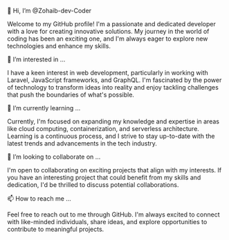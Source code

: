 👋 Hi, I’m @Zohaib-dev-Coder

Welcome to my GitHub profile! I'm a passionate and dedicated developer with a love for creating innovative solutions. My journey in the world of coding has been an exciting one, and I'm always eager to explore new technologies and enhance my skills.

👀 I’m interested in ...

I have a keen interest in web development, particularly in working with Laravel, JavaScript frameworks, and GraphQL. I'm fascinated by the power of technology to transform ideas into reality and enjoy tackling challenges that push the boundaries of what's possible.

🌱 I’m currently learning ...

Currently, I'm focused on expanding my knowledge and expertise in areas like cloud computing, containerization, and serverless architecture. Learning is a continuous process, and I strive to stay up-to-date with the latest trends and advancements in the tech industry.

💞️ I’m looking to collaborate on ...

I'm open to collaborating on exciting projects that align with my interests. If you have an interesting project that could benefit from my skills and dedication, I'd be thrilled to discuss potential collaborations.

📫 How to reach me ...

Feel free to reach out to me through GitHub. I'm always excited to connect with like-minded individuals, share ideas, and explore opportunities to contribute to meaningful projects.

<!---
Zohaib-dev-Coder/Zohaib-dev-Coder is a ✨ special ✨ repository because its `README.md` (this file) appears on your GitHub profile.
You can click the Preview link to take a look at your changes.
--->
